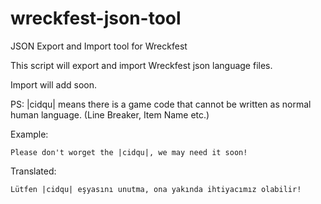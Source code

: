 # wreckfest-json-tool
JSON Export and Import tool for Wreckfest

This script will export and import Wreckfest json language files.

Import will add soon.

PS: |cidqu| means there is a game code that cannot be written as normal human language. (Line Breaker, Item Name etc.)

Example:
```
Please don't worget the |cidqu|, we may need it soon!
```

Translated:
```
Lütfen |cidqu| eşyasını unutma, ona yakında ihtiyacımız olabilir!
```
